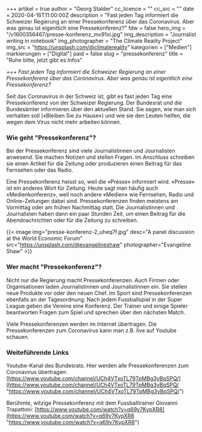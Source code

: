 +++
artikel = true
author = "Georg Stalder"
cc_licence = ""
cc_src = ""
date = 2020-04-16T11:00:00Z
description = "Fast jeden Tag informiert die Schweizer Regierung an einer Pressekonferenz über das Coronavirus. Aber was genau ist eigentlich eine Pressekonferenz?"
fdw = false
hero_img = "/v1600356467/presse-konferenz_mv91xi.jpg"
img_description = "Journalist writing in notebook"
img_photographer = "The Climate Reality Project"
img_src = "https://unsplash.com/@climatereality"
kategorien = ["Medien"]
markierungen = ["Digital"]
paid = false
slug = "pressekonferenz"
title = "Ruhe bitte, jetzt gibt es Infos"

+++
_Fast jeden Tag informiert die Schweizer Regierung an einer Pressekonferenz über das Coronavirus. Aber was genau ist eigentlich eine Pressekonferenz?_

Seit das Coronavirus in der Schweiz ist, gibt es fast jeden Tag eine Pressekonferenz von der Schweizer Regierung. Der Bundesrat und die Bundesämter informieren über den aktuellen Stand. Sie sagen, wie man sich verhalten soll («Bleiben Sie zu Hause») und wie sie den Leuten helfen, die wegen dem Virus nicht mehr arbeiten können.

### Wie geht "Pressekonferenz"?

Bei der Pressekonferenz sind viele Journalistinnen und Journalisten anwesend. Sie machen Notizen und stellen Fragen. Im Anschluss schreiben sie einen Artikel für die Zeitung oder produzieren einen Beitrag für das Fernsehen oder das Radio.

Eine Pressekonferenz heisst so, weil die «Presse» informiert wird. «Presse» ist ein anderes Wort für Zeitung. Heute sagt man häufig auch «Medienkonferenz», weil noch andere «Medien» wie Fernsehen, Radio und Online-Zeitungen dabei sind. Pressekonferenzen finden meistens am Vormittag oder am frühen Nachmittag statt. Die Journalistinnen und Journalisten haben dann ein paar Stunden Zeit, um einen Beitrag für die Abendnachrichten oder für die Zeitung zu schreiben.

{{< image img="presse-konferenz-2_uheq7f.jpg" desc="A panel discussion at the World Economic Forum" src="https://unsplash.com/@evangelineshaw" photographer="Evangeline Shaw" >}}

### Wer macht "Pressekonferenz"?

Nicht nur die Regierung macht Pressekonferenzen. Auch Firmen oder Organisationen laden Journalistinnen und Journalistinnen ein. Sie stellen neue Produkte vor oder den neuen Chef. Im Sport sind Pressekonferenzen ebenfalls an der Tagesordnung: Nach jedem Fussballspiel in der Super League geben die Vereine eine Konferenz. Der Trainer und einige Spieler beantworten Fragen zum Spiel und sprechen über den nächsten Match.

Viele Pressekonferenzen werden im Internet übertragen. Die Pressekonferenzen zum Coronavirus kann man z.B. live auf Youtube schauen.

### Weiteführende Links

Youtube-Kanal des Bundesrats. Hier werden alle Pressekonferenzen zum Coronavirus übertragen: [https://www.youtube.com/channel/UCh4VTxoTL79TpMBg3yBqSPQ/](https://www.youtube.com/channel/UCh4VTxoTL79TpMBg3yBqSPQ/ "https://www.youtube.com/channel/UCh4VTxoTL79TpMBg3yBqSPQ/")

Berühmte, witzige Pressekonferenz mit dem Fussballtrainer Giovanni Trapattoni: [https://www.youtube.com/watch?v=q69v7KypXR8](https://www.youtube.com/watch?v=q69v7KypXR8 "https://www.youtube.com/watch?v=q69v7KypXR8")